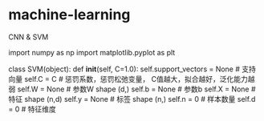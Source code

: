 # machine-learning
CNN &amp; SVM

import numpy as np
import matplotlib.pyplot as plt


class SVM(object):
    def __init__(self, C=1.0):
        self.support_vectors = None  # 支持向量
        self.C = C  # 惩罚系数，惩罚松弛变量， C值越大，拟合越好，泛化能力越弱
        self.W = None  # 参数W  shape (d,)
        self.b = None  # 参数b
        self.X = None  # 特征  shape (n,d)
        self.y = None  # 标签  shape (n,)
        self.n = 0  # 样本数量
        self.d = 0  # 特征维度

